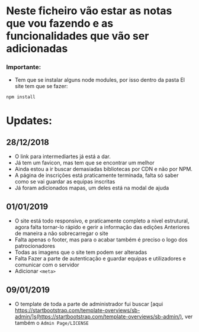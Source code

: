 # Neste ficheiro vão estar as notas que vou fazendo e as funcionalidades que vão ser adicionadas

### Importante:
- Tem que se instalar alguns node modules, por isso dentro da pasta El site tem que se fazer: 
```
npm install
```
# Updates:
## 28/12/2018
- O link para intermediartes já está a dar.
- Já tem um favicon, mas tem que se encontrar um melhor
- Ainda estou a ir buscar demasiadas bibliotecas por CDN e não por NPM.
- A página de inscrições está praticamente terminada, falta só saber como se vai guardar as equipas inscritas
- Já foram adicionados mapas, um deles está na modal de ajuda

## 01/01/2019
- O site está todo responsivo, e praticamente completo a nivel estrutural, agora falta tornar-lo rápido e gerir a informação das edições Anteriores de maneira a não sobrecarregar o site
- Falta apenas o footer, mas para o acabar também é preciso o logo dos patrocionadores
- Todas as imagens que o site tem podem ser alteradas
- Falta Fazer a parte de autenticação e guardar equipas e utilizadores e comunicar com o servidor
- Adicionar ```<meta>```

## 09/01/2019
- O template de toda a parte de administrador fui buscar [aqui https://startbootstrap.com/template-overviews/sb-admin/]s(https://startbootstrap.com/template-overviews/sb-admin/), ver também o ```Admin Page/LICENSE```